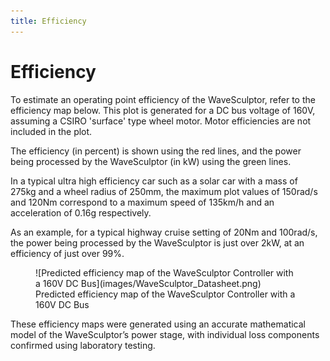 ```yaml
---
title: Efficiency
---
```


# Efficiency

To estimate an operating point efficiency of the WaveSculptor, refer to the efficiency map below.  This plot is generated for a DC bus voltage of 160V, assuming a CSIRO 'surface' type wheel motor.  Motor efficiencies are not included in the plot.

The efficiency (in percent) is shown using the red lines, and the power being processed by the WaveSculptor (in kW) using the green lines. 

In a typical ultra high efficiency car such as a solar car with a mass of 275kg and a wheel radius of 250mm, the maximum plot values of 150rad/s and 120Nm correspond to a maximum speed of 135km/h and an acceleration of 0.16g respectively.

As an example, for a typical highway cruise setting of 20Nm and 100rad/s, the power being processed by the WaveSculptor is just over 2kW, at an efficiency of just over 99%.

<figure markdown>
![Predicted efficiency map of the WaveSculptor Controller with a 160V DC Bus](images/WaveSculptor_Datasheet.png)
<figcaption>Predicted efficiency map of the WaveSculptor Controller with a 160V DC Bus</figcaption>
</figure>

These efficiency maps were generated using an accurate mathematical model of the WaveSculptor’s power stage, with individual loss components confirmed using laboratory testing.